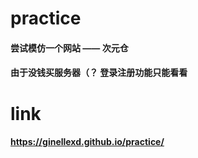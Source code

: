 # practice
#### 尝试模仿一个网站 —— 次元仓
#### 由于没钱买服务器（？ 登录注册功能只能看看

# link
#### https://ginellexd.github.io/practice/
